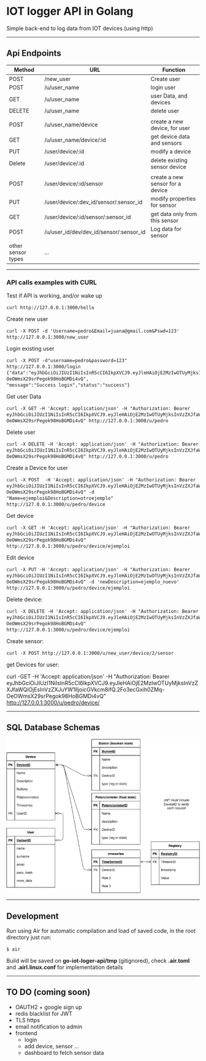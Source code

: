 #  IOT logger API in Golang
Simple back-end to log data from IOT devices (using http)



***
## Api Endpoints

|Method    |  URL               | Function
|---           |---                  |---|
|POST      |/new_user     | Create user |
|POST      |/u/user_name              |login user|
|GET        |/u/user_name             | user Data, and devices|
|DELETE | /u/user_name             | delete user
| | |
|POST  |/u/user_name/device      |  create a new device, for user|
|GET| /u/user_name/device/:id     | get device data and sensors|
|PUT | /user/device/:id    | modify a device |
|Delete | /user/device/:id | delete existing sensor device|
|||
|POST| /user/device/:id/sensor|  create a new sensor for a device
|PUT |/user/device/:dev_id/sensor/:sensor_id|modify properties for sensor
|GET |/user/device/:id/sensor/:sensor_id|    get data only from this sensor
|POST|/u/user_id/dev/dev_id/sensor/:sensor_id| Log data for sensor
|||
|other sensor types|...|


***
### API calls examples with CURL

Test if API is working, and/or wake up

    curl http://127.0.0.1:3000/hello

Create new user

    curl -X POST -d 'Username=pedro&Email=juana@gmail.com&Pswd=123'  http://127.0.0.1:3000/new_user

Login existing user

    curl -X POST -d"username=pedro&password=123" http://127.0.0.1:3000/login
    {"data":"eyJhbGciOiJIUzI1NiIsInR5cCI6IkpXVCJ9.eyJleHAiOjE2MzIwOTUyMjksInVzZXJfaWQiOjEsInVzZXJuYW1lIjoicGVkcm8ifQ.2Fo3ecGxih0ZMq-OeOWmsX29srPegok98HoBGMDi4vQ",
    "message":"Success login","status":"success"}

Get user Data

    curl -X GET -H 'Accept: application/json' -H "Authorization: Bearer eyJhbGciOiJIUzI1NiIsInR5cCI6IkpXVCJ9.eyJleHAiOjE2MzIwOTUyMjksInVzZXJfaWQiOjEsInVzZXJuYW1lIjoicGVkcm8ifQ.2Fo3ecGxih0ZMq-OeOWmsX29srPegok98HoBGMDi4vQ" http://127.0.0.1:3000/u/pedro

Delete user

    curl -X DELETE -H 'Accept: application/json' -H "Authorization: Bearer eyJhbGciOiJIUzI1NiIsInR5cCI6IkpXVCJ9.eyJleHAiOjE2MzIwOTUyMjksInVzZXJfaWQiOjEsInVzZXJuYW1lIjoicGVkcm8ifQ.2Fo3ecGxih0ZMq-OeOWmsX29srPegok98HoBGMDi4vQ" http://127.0.0.1:3000/u/pedro


Create a Device for user

    curl -X POST  -H 'Accept: application/json' -H "Authorization: Bearer eyJhbGciOiJIUzI1NiIsInR5cCI6IkpXVCJ9.eyJleHAiOjE2MzIwOTUyMjksInVzZXJfaWQiOjEsInVzZXJuYW1lIjoicGVkcm8ifQ.2Fo3ecGxih0ZMq-OeOWmsX29srPegok98HoBGMDi4vQ" -d "Name=ejemploi&Description=otroejemplo"  http://127.0.0.1:3000/u/pedro/device




Get device

    curl -X GET -H 'Accept: application/json' -H "Authorization: Bearer eyJhbGciOiJIUzI1NiIsInR5cCI6IkpXVCJ9.eyJleHAiOjE2MzIwOTUyMjksInVzZXJfaWQiOjEsInVzZXJuYW1lIjoicGVkcm8ifQ.2Fo3ecGxih0ZMq-OeOWmsX29srPegok98HoBGMDi4vQ" http://127.0.0.1:3000/u/pedro/device/ejemploi

Edit device

    curl -X PUT -H 'Accept: application/json' -H "Authorization: Bearer eyJhbGciOiJIUzI1NiIsInR5cCI6IkpXVCJ9.eyJleHAiOjE2MzIwOTUyMjksInVzZXJfaWQiOjEsInVzZXJuYW1lIjoicGVkcm8ifQ.2Fo3ecGxih0ZMq-OeOWmsX29srPegok98HoBGMDi4vQ" -d 'newDescription=ejemplo_nuevo' http://127.0.0.1:3000/u/pedro/device/ejemploi

Delete device:

    curl -X DELETE -H 'Accept: application/json' -H "Authorization: Bearer eyJhbGciOiJIUzI1NiIsInR5cCI6IkpXVCJ9.eyJleHAiOjE2MzIwOTUyMjksInVzZXJfaWQiOjEsInVzZXJuYW1lIjoicGVkcm8ifQ.2Fo3ecGxih0ZMq-OeOWmsX29srPegok98HoBGMDi4vQ"   http://127.0.0.1:3000/u/pedro/device/ejemploi

Create sensor:

    curl -X POST http://127.0.0.1:3000/u/new_user/device/2/sensor


get Devices for user:

  curl -GET -H 'Accept: application/json' -H "Authorization: Bearer eyJhbGciOiJIUzI1NiIsInR5cCI6IkpXVCJ9.eyJleHAiOjE2MzIwOTUyMjksInVzZXJfaWQiOjEsInVzZXJuYW1lIjoicGVkcm8ifQ.2Fo3ecGxih0ZMq-OeOWmsX29srPegok98HoBGMDi4vQ"  http://127.0.0.1:3000/u/pedro/device/

***
## SQL  Database Schemas

![schemas](docs/schemas.png)

***
## Development
Run using Air for automatic compilation and load of saved code, in the root directory just run:

    $ air

Build will be saved on **go-iot-loger-api/tmp**  (gitignored),
check **.air.toml** and **.airl.linux.conf** for implementation details


***
## TO DO  (coming soon)
* OAUTH2 + google sign up
* redis blacklist for JWT
* TLS https
* email notification to admin
* frontend
  * login
  * add device, sensor ...
  * dashboard to fetch sensor data
